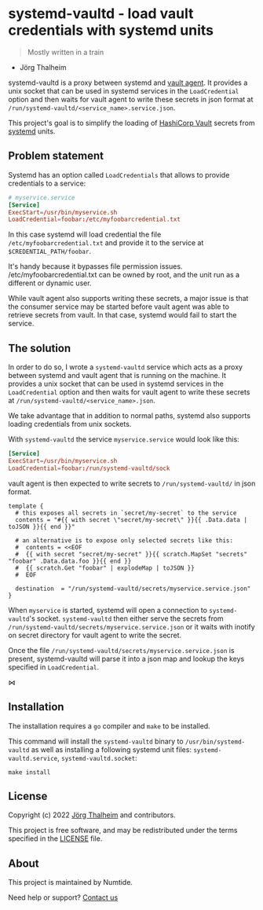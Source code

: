 # systemd-vaultd - load vault credentials with systemd units

> Mostly written in a train
- Jörg Thalheim

systemd-vaultd is a proxy between systemd and [vault agent](https://vaultproject.io). 
It provides a unix socket that can be used in systemd services in the
`LoadCredential` option and then waits for vault agent to write these secrets in
json format at `/run/systemd-vaultd/<service_name>.service.json`.

This project's goal is to simplify the loading of [HashiCorp
Vault](https://www.vaultproject.io/) secrets from
[systemd](https://systemd.io/) units.

## Problem statement

Systemd has an option called `LoadCredentials` that allows to provide
credentials to a service:

```conf
# myservice.service
[Service]
ExecStart=/usr/bin/myservice.sh
LoadCredential=foobar:/etc/myfoobarcredential.txt
```

In this case systemd will load credential the file
`/etc/myfoobarcredential.txt` and provide it to the service at
`$CREDENTIAL_PATH/foobar`.

It's handy because it bypasses file permission issues.
/etc/myfoobarcredential.txt can be owned by root, and the unit run as a
different or dynamic user.

While vault agent also supports writing these secrets, a major issue is that
the consumer service may be started before vault agent was able to retrieve
secrets from vault. In that case, systemd would fail to start the service.

## The solution

In order to do so, I wrote a `systemd-vaultd` service which acts as a proxy
between systemd and vault agent that is running on the machine. It provides a
unix socket that can be used in systemd services in the `LoadCredential`
option and then waits for vault agent to write these secrets at
`/run/systemd-vaultd/<service_name>.json`.

We take advantage that in addition to normal paths, systemd also supports
loading credentials from unix sockets.

With `systemd-vaultd` the service `myservice.service` would look like this:

```conf
[Service]
ExecStart=/usr/bin/myservice.sh
LoadCredential=foobar:/run/systemd-vaultd/sock
```

vault agent is then expected to write secrets to `/run/systemd-vaultd/` in json format.

```
template {
  # this exposes all secrets in `secret/my-secret` to the service
  contents = "#{{ with secret \"secret/my-secret\" }}{{ .Data.data | toJSON }}{{ end }}"
  
  # an alternative is to expose only selected secrets like this:
  #  contents = <<EOF
  #  {{ with secret "secret/my-secret" }}{{ scratch.MapSet "secrets" "foobar" .Data.data.foo }}{{ end }}
  #  {{ scratch.Get "foobar" | explodeMap | toJSON }}
  #  EOF
  
  destination  = "/run/systemd-vaultd/secrets/myservice.service.json"
}
```

When `myservice` is started, systemd will open a connection to
`systemd-vaultd`'s socket.  `systemd-vaultd` then either serve the secrets
from `/run/systemd-vaultd/secrets/myservice.service.json` or it waits with
inotify on secret directory for vault agent to write the secret.

Once the file `/run/systemd-vaultd/secrets/myservice.service.json` is present,
systemd-vaultd will parse it into a json map and lookup the keys specified in
`LoadCredential`.

⋈

## Installation

The installation requires a `go` compiler and `make` to be installed.

This command will install the `systemd-vaultd` binary to
`/usr/bin/systemd-vaultd` as well as installing a following systemd unit
files: `systemd-vaultd.service`, `systemd-vaultd.socket`:

```shell
make install
```

## License

Copyright (c) 2022 [Jörg Thalheim](https://github.com/mic92) and contributors.

This project is free software, and may be redistributed under the terms
specified in the [LICENSE](LICENSE) file.

## About

This project is maintained by Numtide.

Need help or support? [Contact us](https://numtide.com/contact)
